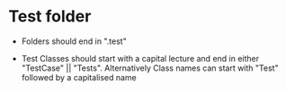 # Test folder

- Folders should end in ".test"

- Test Classes should start with a capital lecture and end in either "TestCase" || "Tests". 
Alternatively Class names can start with "Test" followed by a capitalised name